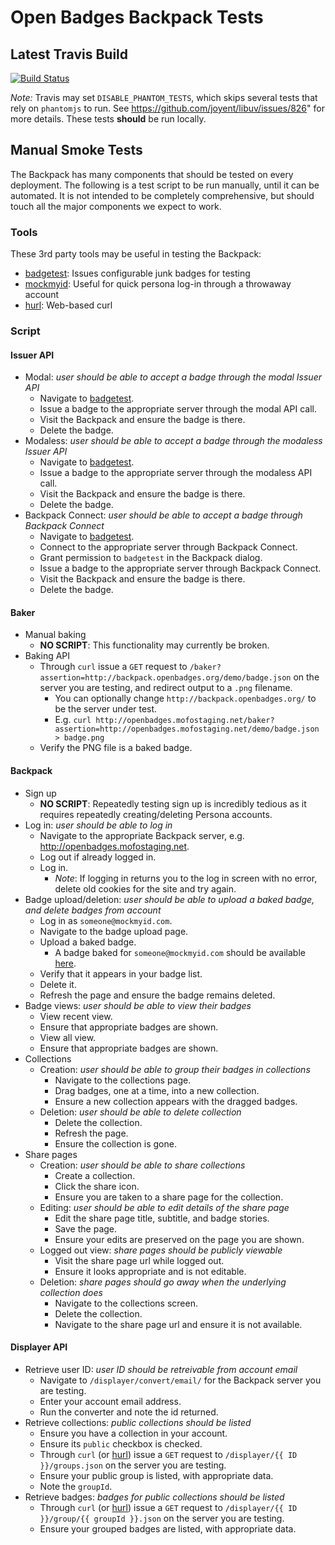 # Open Badges Backpack Tests

## Latest Travis Build

[![Build Status](https://travis-ci.org/mozilla/openbadges.png?branch=development)](https://travis-ci.org/mozilla/openbadges)

*Note:* Travis may set `DISABLE_PHANTOM_TESTS`, which skips several tests that rely on `phantomjs` to run. See https://github.com/joyent/libuv/issues/826" for more details. These tests **should** be run locally.

## Manual Smoke Tests

The Backpack has many components that should be tested on every deployment. The following is a test script to be run manually, until it can be automated. It is not intended to be completely comprehensive, but should touch all the major components we expect to work.

### Tools

These 3rd party tools may be useful in testing the Backpack:

* [badgetest][]: Issues configurable junk badges for testing
* [mockmyid][]: Useful for quick persona log-in through a throwaway account
* [hurl][]: Web-based curl

[badgetest]: http://badgetest.herokuapp.com
[mockmyid]: http://mockmyid.com
[hurl]: http://hurl.it

### Script
#### Issuer API

* Modal: *user should be able to accept a badge through the modal Issuer API*
    * Navigate to [badgetest][].
    * Issue a badge to the appropriate server through the modal API call.
    * Visit the Backpack and ensure the badge is there.
    * Delete the badge.
* Modaless: *user should be able to accept a badge through the modaless Issuer API*
    * Navigate to [badgetest][].
    * Issue a badge to the appropriate server through the modaless API call.
    * Visit the Backpack and ensure the badge is there.
    * Delete the badge.
* Backpack Connect: *user should be able to accept a badge through Backpack Connect*
    * Navigate to [badgetest][].
    * Connect to the appropriate server through Backpack Connect.
    * Grant permission to `badgetest` in the Backpack dialog.
    * Issue a badge to the appropriate server through Backpack Connect.
    * Visit the Backpack and ensure the badge is there.
    * Delete the badge.

#### Baker

* Manual baking
    * **NO SCRIPT**: This functionality may currently be broken.
* Baking API
    * Through `curl` issue a `GET` request to `/baker?assertion=http://backpack.openbadges.org/demo/badge.json` on the server you are testing, and redirect output to a `.png` filename.
        * You can optionally change `http://backpack.openbadges.org/` to be the server under test.
        * E.g. ```curl http://openbadges.mofostaging.net/baker?assertion=http://openbadges.mofostaging.net/demo/badge.json > badge.png```
    * Verify the PNG file is a baked badge.

#### Backpack

* Sign up
    * **NO SCRIPT**: Repeatedly testing sign up is incredibly tedious as it requires repeatedly creating/deleting Persona accounts.
* Log in: *user should be able to log in*
    * Navigate to the appropriate Backpack server, e.g. http://openbadges.mofostaging.net.
    * Log out if already logged in.
    * Log in.
        * *Note*: If logging in returns you to the log in screen with no error, delete old cookies for the site and try again.
* Badge upload/deletion: *user should be able to upload a baked badge, and delete badges from account*
    * Log in as `someone@mockmyid.com`.
    * Navigate to the badge upload page.
    * Upload a baked badge.
        * A badge baked for `someone@mockmyid.com` should be available [here][baked].
    * Verify that it appears in your badge list.
    * Delete it.
    * Refresh the page and ensure the badge remains deleted.
* Badge views: *user should be able to view their badges*
    * View recent view.
    * Ensure that appropriate badges are shown.
    * View all view.
    * Ensure that appropriate badges are shown.
* Collections
    * Creation: *user should be able to group their badges in collections*
        * Navigate to the collections page.
        * Drag badges, one at a time, into a new collection.
        * Ensure a new collection appears with the dragged badges.
    * Deletion: *user should be able to delete collection*
        * Delete the collection.
        * Refresh the page.
        * Ensure the collection is gone.
* Share pages
    * Creation: *user should be able to share collections*
        * Create a collection.
        * Click the share icon.
        * Ensure you are taken to a share page for the collection.
    * Editing: *user should be able to edit details of the share page*
        * Edit the share page title, subtitle, and badge stories.
        * Save the page.
        * Ensure your edits are preserved on the page you are shown.
    * Logged out view: *share pages should be publicly viewable*
        * Visit the share page url while logged out.
        * Ensure it looks appropriate and is not editable.
    * Deletion: *share pages should go away when the underlying collection does*
        * Navigate to the collections screen. 
        * Delete the collection.
        * Navigate to the share page url and ensure it is not available.

[baked]: http://badgetest.herokuapp.com/baked/someone-at-mockmyid-dot-com.png

#### Displayer API

* Retrieve user ID: *user ID should be retreivable from account email*
  * Navigate to `/displayer/convert/email/` for the Backpack server you are testing.
  * Enter your account email address.
  * Run the converter and note the id returned.
* Retrieve collections: *public collections should be listed*
  * Ensure you have a collection in your account.
  * Ensure its `public` checkbox is checked.
  * Through `curl` (or [hurl][]) issue a `GET` request to `/displayer/{{ ID }}/groups.json` on the server you are testing.
  * Ensure your public group is listed, with appropriate data.
  * Note the `groupId`.
* Retrieve badges: *badges for public collections should be listed*
  * Through `curl` (or [hurl][]) issue a `GET` request to `/displayer/{{ ID }}/group/{{ groupId }}.json` on the server you are testing.
  * Ensure your grouped badges are listed, with appropriate data.
  
